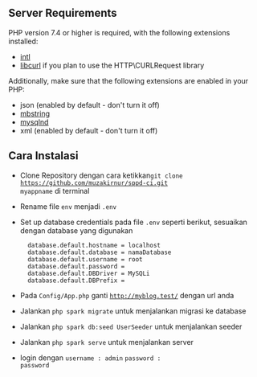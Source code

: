 ## Server Requirements

PHP version 7.4 or higher is required, with the following extensions installed:

- [intl](http://php.net/manual/en/intl.requirements.php)
- [libcurl](http://php.net/manual/en/curl.requirements.php) if you plan to use the HTTP\CURLRequest library

Additionally, make sure that the following extensions are enabled in your PHP:

- json (enabled by default - don't turn it off)
- [mbstring](http://php.net/manual/en/mbstring.installation.php)
- [mysqlnd](http://php.net/manual/en/mysqlnd.install.php)
- xml (enabled by default - don't turn it off)

## Cara Instalasi

- Clone Repository dengan cara ketikkan<code>git clone https://github.com/muzakirnur/sppd-ci.git myappname</code> di terminal
- Rename file <code>env</code> menjadi <code>.env</code>
- Set up database credentials pada file <code>.env</code> seperti berikut, sesuaikan dengan database yang digunakan

  ```
    database.default.hostname = localhost
    database.default.database = namaDatabase
    database.default.username = root
    database.default.password =
    database.default.DBDriver = MySQLi
    database.default.DBPrefix =
  ```

- Pada <code>Config/App.php</code> ganti <code>http://myblog.test/</code> dengan url anda
- Jalankan <code>php spark migrate</code> untuk menjalankan migrasi ke database
- Jalankan <code>php spark db:seed UserSeeder</code> untuk menjalankan seeder
- Jalankan <code>php spark serve</code> untuk menjalankan server
- login dengan
  <code>username : admin</code>
  <code>password : password</code>
